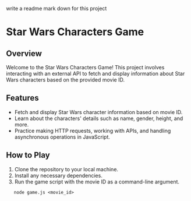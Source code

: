 
write a readme mark down for this project


# Star Wars Characters Game

## Overview
Welcome to the Star Wars Characters Game! This project involves interacting with an external API to fetch and display information about Star Wars characters based on the provided movie ID.

## Features
- Fetch and display Star Wars character information based on movie ID.
- Learn about the characters' details such as name, gender, height, and more.
- Practice making HTTP requests, working with APIs, and handling asynchronous operations in JavaScript.

## How to Play
1. Clone the repository to your local machine.
2. Install any necessary dependencies.
3. Run the game script with the movie ID as a command-line argument.
```
   node game.js <movie_id>
```
